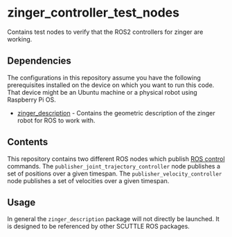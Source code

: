 # zinger_controller_test_nodes

Contains test nodes to verify that the ROS2 controllers for zinger are working.

## Dependencies

The configurations in this repository assume you have the following prerequisites installed on the
device on which you want to run this code. That device might be an Ubuntu machine or a physical
robot using Raspberry Pi OS.

* [zinger_description](https://github.com/pvandervelde/zinger_description) - Contains the geometric
  description of the zinger robot for ROS to work with.

## Contents

This repository contains two different ROS nodes which publish [ROS control](https://control.ros.org/master/index.html)
commands. The `publisher_joint_trajectory_controller` node publishes a set of positions over a given
timespan. The `publisher_velocity_controller` node publishes a set of velocities over a given timespan.

## Usage

In general the `zinger_description` package will not directly be launched. It is designed to be
referenced by other SCUTTLE ROS packages.
